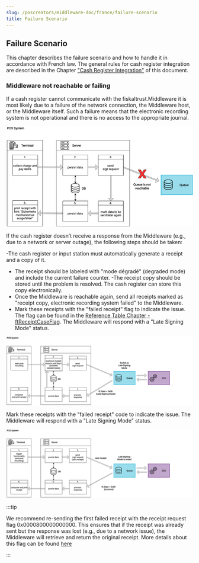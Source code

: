 ```yaml
---
slug: /poscreators/middleware-doc/france/failure-scenario
title: Failure Scenario
---
```


## Failure Scenario

This chapter describes the failure scenario and how to handle it in accordance with French law. The general rules for cash register integration are described in the Chapter ["Cash Register Integration"](../../general/cash-register-integration/cash-register-integration-regular-workflow.md) of this document.

### Middleware not reachable or failing


If a cash register cannot communicate with the fiskaltrust.Middleware it is most likely due to a failure of the network connection, the Middleware host, or the Middleware itself. Such a failure means that the electronic recording system is not operational and there is no access to the appropriate journal.

![no-middleware-connection](./images/07-no-middleware-connection.png)


If the cash register doesn’t receive a response from the Middleware (e.g., due to a network or server outage), the following steps should be taken:


  -The cash register or input station  must automatically generate a receipt and a copy of it.
  - The receipt should be labeled with "mode dégradé" (degraded mode) and include the current failure counter.
  -The receipt copy should be stored until the problem is resolved. The cash register can store this copy electronically.
  - Once the Middleware is reachable again, send all receipts marked as "receipt copy, electronic recording system failed" to the Middleware.
  - Mark these receipts with the "failed receipt" flag to indicate the issue.  The flag can be found in the [Reference Table Chapter - ftReceiptCaseFlag](https://docs.fiskaltrust.cloud/docs/poscreators/middleware-doc/general/reference-tables#ftreceiptcaseflag).
  The Middleware will respond with a "Late Signing Mode" status.

![late-signing-mode](./images/08-late-signing-mode.png)

Mark these receipts with the "failed receipt" code to indicate the issue. The Middleware will respond with a "Late Signing Mode" status.

![end-late-signing-mode](./images/09-end-late-signing-mode.png)

:::tip

We recommend re-sending the first failed receipt with the receipt request flag 0x0000800000000000. This ensures that if the receipt was already sent but the response was lost (e.g., due to a network issue), the Middleware will retrieve and return the original receipt. More details about this flag can be found [here](https://docs.fiskaltrust.cloud/docs/poscreators/middleware-doc/general/reference-tables#ftreceiptcaseflag)

:::